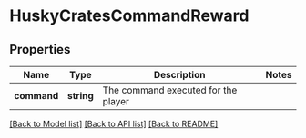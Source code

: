 # HuskyCratesCommandReward

## Properties
Name | Type | Description | Notes
------------ | ------------- | ------------- | -------------
**command** | **string** | The command executed for the player | 

[[Back to Model list]](../README.md#documentation-for-models) [[Back to API list]](../README.md#documentation-for-api-endpoints) [[Back to README]](../README.md)


